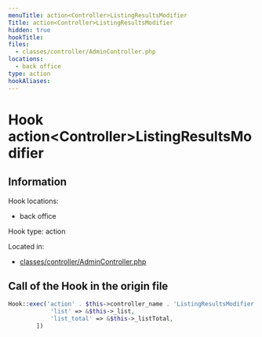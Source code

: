 ```yaml
---
menuTitle: action<Controller>ListingResultsModifier
Title: action<Controller>ListingResultsModifier
hidden: true
hookTitle: 
files:
  - classes/controller/AdminController.php
locations:
  - back office
type: action
hookAliases:
---
```


# Hook action&lt;Controller>ListingResultsModifier

## Information

Hook locations: 
  - back office

Hook type: action

Located in: 
  - [classes/controller/AdminController.php](https://github.com/PrestaShop/PrestaShop/blob/8.0.x/classes/controller/AdminController.php)

## Call of the Hook in the origin file

```php
Hook::exec('action' . $this->controller_name . 'ListingResultsModifier', [
            'list' => &$this->_list,
            'list_total' => &$this->_listTotal,
        ])
```